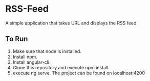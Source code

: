 # RSS-Feed
A simple application that takes URL and displays the RSS feed

## To Run
1. Make sure that node is installed.
2. Install npm.
3. Install angular-cli.
4. Clone this repository and execute npm install.
5. execute ng serve. The project can be found on localhost:4200
